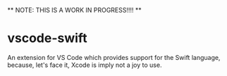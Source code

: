 ** NOTE: THIS IS A WORK IN PROGRESS!!!! **

# vscode-swift
An extension for VS Code which provides support for the Swift language, because, let's face it, Xcode is imply not a joy to use.

